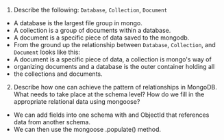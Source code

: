 1. Describe the following: `Database`, `Collection`, `Document`
  * A database is the largest file group in mongo. 
  * A collection is a group of documents within a database.
  * A document is a specific piece of data saved to the mongodb.
  * From the ground up the relationship between `Database`, `Collection`, and `Document` looks like this:
  * A document is a specific piece of data, a collection is mongo's way of
  * organizing documents and a database is the outer container holding all 
  * the collections and documents. 
  
  2. Describe how one can achieve the pattern of relationships in MongoDB. 
  What needs to take place at the schema level? How do we fill in the
  appropriate relational data using mongoose? 
  * We can add fields into one schema with and ObjectId that references data from another schema. 
  * We can then use the mongoose .populate() method.

  